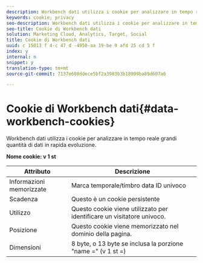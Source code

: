 ```yaml
---
description: Workbench dati utilizza i cookie per analizzare in tempo reale grandi quantità di dati in rapida evoluzione.
keywords: cookie; privacy
seo-description: Workbench dati utilizza i cookie per analizzare in tempo reale grandi quantità di dati in rapida evoluzione.
seo-title: Cookie di Workbench dati
solution: Marketing Cloud, Analytics, Target, Social
title: Cookie di Workbench dati
uuid: c 15013 f 4-c 47 d -4950-aa 19-be 9 afd 25 cd 5 f
index: y
internal: n
snippet: y
translation-type: tm+mt
source-git-commit: 7137e608ddece5bf2a3983b3b18909ba89d607a6

---
```



# Cookie di Workbench dati{#data-workbench-cookies}

Workbench dati utilizza i cookie per analizzare in tempo reale grandi quantità di dati in rapida evoluzione.

**Nome cookie: v 1 st**

| Attributo | Descrizione |
|---|---|
| Informazioni memorizzate | Marca temporale/timbro data ID univoco |
| Scadenza | Questo è un cookie persistente |
| Utilizzo | Questo cookie viene utilizzato per identificare un visitatore univoco. |
| Posizione | Questo cookie viene memorizzato nel dominio della pagina. |
| Dimensioni | 8 byte, o 13 byte se inclusa la porzione "name =" (v 1 st =) |

